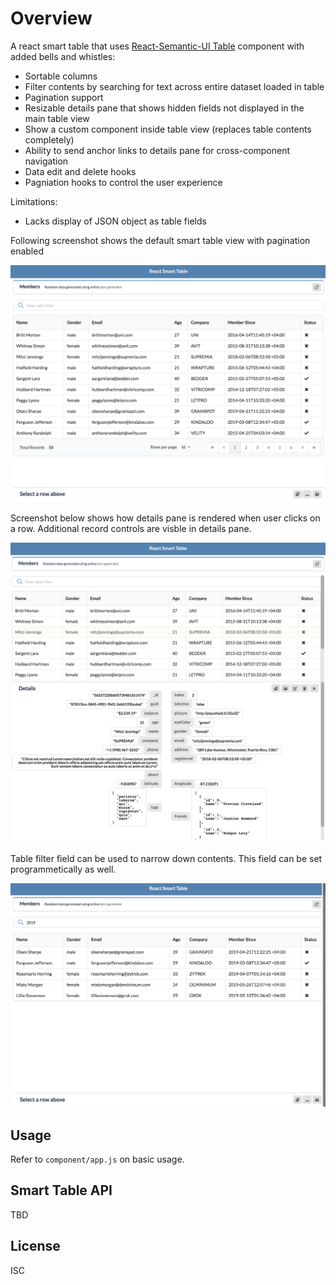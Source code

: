 # Overview

A react smart table that uses [React-Semantic-UI Table][react-table-semantic-ui] component with added bells and whistles:

- Sortable columns
- Filter contents by searching for text across entire dataset loaded in table
- Pagination support
- Resizable details pane that shows hidden fields not displayed in the main table view
- Show a custom component inside table view (replaces table contents completely)
- Ability to send anchor links to details pane for cross-component navigation
- Data edit and delete hooks
- Pagniation hooks to control the user experience

Limitations:

- Lacks display of JSON object as table fields

Following screenshot shows the default smart table view with pagination enabled

![screenshot1]

Screenshot below shows how details pane is rendered when user clicks on a row.  Additional record controls are visble in details pane.

![screenshot2]

Table filter field can be used to narrow down contents.  This field can be set programmetically as well.

![screenshot3]

[react-table-semantic-ui]: https://react.semantic-ui.com/collections/table/
[screenshot1]: ./docs/smart_table_1.png
[screenshot2]: ./docs/smart_table_2.png
[screenshot3]: ./docs/smart_table_3.png

## Usage

Refer to `component/app.js` on basic usage.

## Smart Table API

TBD

## License

ISC
